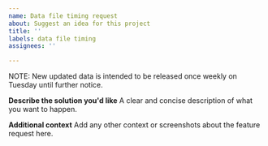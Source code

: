 ```yaml
---
name: Data file timing request
about: Suggest an idea for this project
title: ''
labels: data file timing
assignees: ''

---
```


NOTE: New updated data is intended to be released once weekly on Tuesday until further notice.

**Describe the solution you'd like**
A clear and concise description of what you want to happen.

**Additional context**
Add any other context or screenshots about the feature request here.
